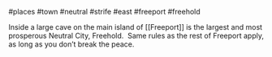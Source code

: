 #places #town  #neutral #strife #east #freeport #freehold 

Inside a large cave on the main island of [[Freeport]] is the largest and most prosperous Neutral City, Freehold.  Same rules as the rest of Freeport apply, as long as you don’t break the peace.